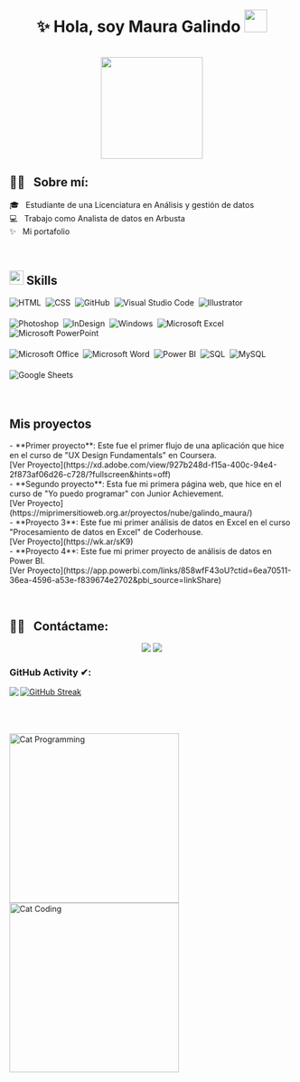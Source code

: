 

<h1 align="center"><b>✨ Hola, soy Maura Galindo </b><img src="https://user-images.githubusercontent.com/5679180/79618120-0daffb80-80be-11ea-819e-d2b0fa904d07.gif" width="40px"></h1>


<br clear="both">

<div align="center">
  <img height="180" src="https://media.giphy.com/media/9LwSYQz5jGpOyYr163/giphy.gif"  />
</div>


<h2>🤝🏻 &nbsp; Sobre mí:</h2>
<p align="left">
  🎓 &nbsp; Estudiante de una Licenciatura en Análisis y gestión de datos <br>
  💻 &nbsp; Trabajo como Analista de datos en Arbusta <br>
  ✨ &nbsp; Mi portafolio
</p>

<br clear="both"/>

## <img src="https://media2.giphy.com/media/QssGEmpkyEOhBCb7e1/giphy.gif?cid=ecf05e47a0n3gi1bfqntqmob8g9aid1oyj2wr3ds3mg700bl&rid=giphy.gif" width="25"><b> Skills</b>

<p align="left" style="margin-bottom: 20px;">
  <img src="https://img.shields.io/badge/-HTML-05122A?style=flat&logo=HTML5" alt="HTML">&nbsp;
  <img src="https://img.shields.io/badge/-CSS-05122A?style=flat&logo=CSS3&logoColor=1572B6" alt="CSS">&nbsp;
  <img src="https://img.shields.io/badge/-GitHub-05122A?style=flat&logo=github" alt="GitHub">&nbsp;
  <img src="https://img.shields.io/badge/-Visual%20Studio%20Code-05122A?style=flat&logo=visual-studio-code&logoColor=007ACC" alt="Visual Studio Code">&nbsp;
  <img src="https://img.shields.io/badge/-Illustrator-05122A?style=flat&logo=adobe-illustrator" alt="Illustrator">&nbsp;
</p>
<p align="left" style="margin-bottom: 20px;">
  <img src="https://img.shields.io/badge/-Photoshop-05122A?style=flat&logo=adobe-photoshop" alt="Photoshop">&nbsp;
  <img src="https://img.shields.io/badge/-InDesign-05122A?style=flat&logo=adobe-indesign" alt="InDesign">&nbsp;
  <img src="https://img.shields.io/badge/Windows-0078D6?style=for-the-badge&logo=windows&logoColor=white" alt="Windows">&nbsp;
  <img src="https://img.shields.io/badge/Microsoft_Excel-217346?style=for-the-badge&logo=microsoft-excel&logoColor=white" alt="Microsoft Excel">&nbsp;
  <img src="https://img.shields.io/badge/Microsoft_PowerPoint-B7472A?style=for-the-badge&logo=microsoft-powerpoint&logoColor=white" alt="Microsoft PowerPoint">&nbsp;
</p>
<p align="left" style="margin-bottom: 20px;">
  <img src="https://img.shields.io/badge/Microsoft_Office-D83B01?style=for-the-badge&logo=microsoft-office&logoColor=white" alt="Microsoft Office">&nbsp;
  <img src="https://img.shields.io/badge/Microsoft_Word-2B579A?style=for-the-badge&logo=microsoft-word&logoColor=white" alt="Microsoft Word">&nbsp;
  <img src="https://img.shields.io/badge/Power_BI-F2C811?style=for-the-badge&logo=power-bi&logoColor=white" alt="Power BI">&nbsp;
  <img src="https://img.shields.io/badge/SQL-4479A1?style=for-the-badge&logo=sql&logoColor=white" alt="SQL">&nbsp;
  <img src="https://img.shields.io/badge/MySQL-4479A1?style=for-the-badge&logo=mysql&logoColor=white" alt="MySQL">&nbsp;
</p>
<p align="left" style="margin-bottom: 20px;">
  <img src="https://img.shields.io/badge/Google_Sheets-34A853?style=for-the-badge&logo=google-sheets&logoColor=white" alt="Google Sheets">&nbsp;
</p>

<br clear="both"/>

<h2>Mis proyectos</h2>

<p align="left">
  - **Primer proyecto**: Este fue el primer flujo de una aplicación que hice en el curso de "UX Design Fundamentals" en Coursera. <br>
  [Ver Proyecto](https://xd.adobe.com/view/927b248d-f15a-400c-94e4-2f873af06d26-c728/?fullscreen&hints=off) <br>
  - **Segundo proyecto**: Esta fue mi primera página web, que hice en el curso de "Yo puedo programar" con Junior Achievement. <br>
  [Ver Proyecto](https://miprimersitioweb.org.ar/proyectos/nube/galindo_maura/) <br>
  - **Proyecto 3**: Este fue mi primer análisis de datos en Excel en el curso "Procesamiento de datos en Excel" de Coderhouse. <br>
  [Ver Proyecto](https://wk.ar/sK9) <br>
  - **Proyecto 4**: Este fue mi primer proyecto de análisis de datos en Power BI. <br>
  [Ver Proyecto](https://app.powerbi.com/links/858wfF43oU?ctid=6ea70511-36ea-4596-a53e-f839674e2702&pbi_source=linkShare) <br>
</p>

<br clear="both"/>

<h2>🤝🏻 &nbsp; Contáctame:</h2>

<p align="center">
  <a href="https://www.linkedin.com/in/maura-galindo/"><img src="https://img.shields.io/badge/LinkedIn-0077B5?style=for-the-badge&logo=linkedin&logoColor=white"/></a>
  <a href="mailto:mauralizeth1699@gmail.com"><img src="https://img.shields.io/badge/Gmail-D14836?style=for-the-badge&logo=gmail&logoColor=white"/></a>
</p>

### GitHub Activity ✔:

<a href="https://github.com/Mauragalindo16">
  <img align="left" src="https://github-readme-stats.vercel.app/api/top-langs/?username=Mauragalindo16" />
</a>

[![GitHub Streak](https://github-readme-streak-stats.herokuapp.com?user=Mauragalindo16&theme=aura-dark&hide_border=false&locale=es&date_format=j%2Fn%5B%2FY%5D&card_width=491)](https://git.io/streak-stats)

<br/>
<br/>
<br/>

<img alt="Cat Programming" src="https://media3.giphy.com/media/v1.Y2lkPTc5MGI3NjExZWx5ODhpdWtsZzM4NDN6dDh1aXZrYWcwMnd6ZWNjZ3R5eHlycDF4MiZlcD12MV9pbnRlcm5hbF9naWZfYnlfaWQmY3Q9Zw/LvlaXOfUxg9mPNGNBK/giphy.gif" width="300" align="center"/>

<img alt="Cat Coding" src="https://media1.giphy.com/media/v1.Y2lkPTc5MGI3NjExbGNpcDFmZGhpamRibHdibHEwamt1NGFoMzA0N21idTJsYmlzbHFyayZlcD12MV9pbnRlcm5hbF9naWZfYnlfaWQmY3Q9Zw/k0ijJhqrUP4T2EvmJ1/giphy.gif" width="300" align="center"/>






























